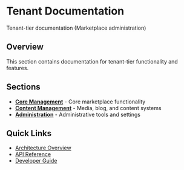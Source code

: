 # Tenant Documentation

Tenant-tier documentation (Marketplace administration)

## Overview

This section contains documentation for tenant-tier functionality and features.

## Sections

- **[Core Management](./core-management/)** - Core marketplace functionality
- **[Content Management](./content-management/)** - Media, blog, and content systems
- **[Administration](./administration/)** - Administrative tools and settings

## Quick Links

- [Architecture Overview](../architecture/README.md)
- [API Reference](../api/README.md)
- [Developer Guide](../development/README.md)
